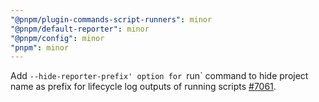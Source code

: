 ```yaml
---
"@pnpm/plugin-commands-script-runners": minor
"@pnpm/default-reporter": minor
"@pnpm/config": minor
"pnpm": minor
---
```


Add `--hide-reporter-prefix' option for `run` command to hide project name as prefix for lifecycle log outputs of running scripts [#7061](https://github.com/pnpm/pnpm/issues/7061).
